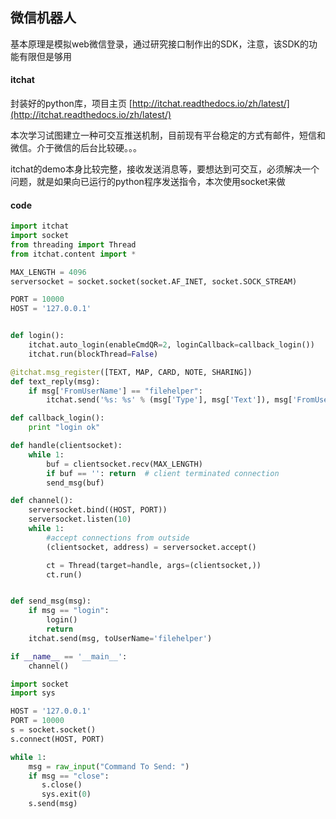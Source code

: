 ## 微信机器人

基本原理是模拟web微信登录，通过研究接口制作出的SDK，注意，该SDK的功能有限但是够用

#### itchat

封装好的python库，项目主页 [http://itchat.readthedocs.io/zh/latest/](http://itchat.readthedocs.io/zh/latest/)

本次学习试图建立一种可交互推送机制，目前现有平台稳定的方式有邮件，短信和微信。介于微信的后台比较硬。。。

itchat的demo本身比较完整，接收发送消息等，要想达到可交互，必须解决一个问题，就是如果向已运行的python程序发送指令，本次使用socket来做

#### code

```py
import itchat
import socket
from threading import Thread
from itchat.content import *

MAX_LENGTH = 4096
serversocket = socket.socket(socket.AF_INET, socket.SOCK_STREAM)

PORT = 10000
HOST = '127.0.0.1'


def login():
    itchat.auto_login(enableCmdQR=2, loginCallback=callback_login())
    itchat.run(blockThread=False)

@itchat.msg_register([TEXT, MAP, CARD, NOTE, SHARING])
def text_reply(msg):
    if msg['FromUserName'] == "filehelper":
        itchat.send('%s: %s' % (msg['Type'], msg['Text']), msg['FromUserName'])

def callback_login():
    print "login ok"

def handle(clientsocket):
    while 1:
        buf = clientsocket.recv(MAX_LENGTH)
        if buf == '': return  # client terminated connection
        send_msg(buf)

def channel():
    serversocket.bind((HOST, PORT))
    serversocket.listen(10)
    while 1:
        #accept connections from outside
        (clientsocket, address) = serversocket.accept()

        ct = Thread(target=handle, args=(clientsocket,))
        ct.run()


def send_msg(msg):
    if msg == "login":
        login()
        return
    itchat.send(msg, toUserName='filehelper')

if __name__ == '__main__':
    channel()
```

```py
import socket
import sys

HOST = '127.0.0.1'
PORT = 10000
s = socket.socket()
s.connect(HOST, PORT)

while 1:
    msg = raw_input("Command To Send: ")
    if msg == "close":
       s.close()
       sys.exit(0)
    s.send(msg)
```



